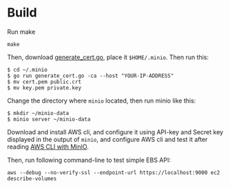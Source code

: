 

Build
=====

Run make

    make

Then, download
[generate_cert.go](https://docs.min.io/docs/how-to-secure-access-to-minio-server-with-tls#using-go),
place it `$HOME/.minio`. Then run this:

    $ cd ~/.minio
    $ go run generate_cert.go -ca --host "YOUR-IP-ADDRESS"
    $ mv cert.pem public.crt
    $ mv key.pem private.key

Change the directory where `minio` located, then run minio like this:

    $ mkdir ~/minio-data
    $ minio server ~/minio-data

Download and install AWS cli, and configure it using API-key and Secret key displayed in the output of `minio`, and configure AWS cli and test it after reading [AWS CLI with MinIO](https://docs.min.io/docs/aws-cli-with-minio).

Then, run following command-line to test simple EBS API:

    aws --debug --no-verify-ssl --endpoint-url https://localhost:9000 ec2 describe-volumes
